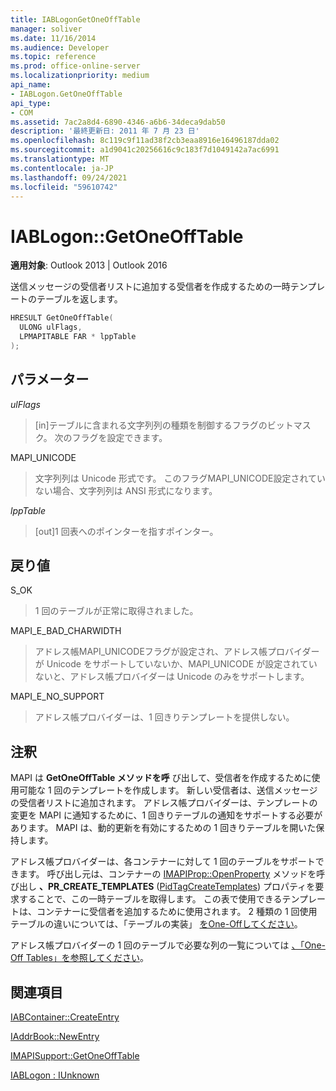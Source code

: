 ```yaml
---
title: IABLogonGetOneOffTable
manager: soliver
ms.date: 11/16/2014
ms.audience: Developer
ms.topic: reference
ms.prod: office-online-server
ms.localizationpriority: medium
api_name:
- IABLogon.GetOneOffTable
api_type:
- COM
ms.assetid: 7ac2a8d4-6890-4346-a6b6-34deca9dab50
description: '最終更新日: 2011 年 7 月 23 日'
ms.openlocfilehash: 8c119c9f11ad38f2cb3eaa8916e16496187dda02
ms.sourcegitcommit: a1d9041c20256616c9c183f7d1049142a7ac6991
ms.translationtype: MT
ms.contentlocale: ja-JP
ms.lasthandoff: 09/24/2021
ms.locfileid: "59610742"
---
```

# <a name="iablogongetoneofftable"></a>IABLogon::GetOneOffTable

  
  
**適用対象**: Outlook 2013 | Outlook 2016 
  
送信メッセージの受信者リストに追加する受信者を作成するための一時テンプレートのテーブルを返します。
  
```cpp
HRESULT GetOneOffTable(
  ULONG ulFlags,
  LPMAPITABLE FAR * lppTable
);
```

## <a name="parameters"></a>パラメーター

 _ulFlags_
  
> [in]テーブルに含まれる文字列列の種類を制御するフラグのビットマスク。 次のフラグを設定できます。
    
MAPI_UNICODE 
  
> 文字列列は Unicode 形式です。 このフラグMAPI_UNICODE設定されていない場合、文字列列は ANSI 形式になります。
    
 _lppTable_
  
> [out]1 回表へのポインターを指すポインター。
    
## <a name="return-value"></a>戻り値

S_OK 
  
> 1 回のテーブルが正常に取得されました。
    
MAPI_E_BAD_CHARWIDTH 
  
> アドレス帳MAPI_UNICODEフラグが設定され、アドレス帳プロバイダーが Unicode をサポートしていないか、MAPI_UNICODE が設定されていないと、アドレス帳プロバイダーは Unicode のみをサポートします。
    
MAPI_E_NO_SUPPORT 
  
> アドレス帳プロバイダーは、1 回きりテンプレートを提供しない。
    
## <a name="remarks"></a>注釈

MAPI は **GetOneOffTable メソッドを呼** び出して、受信者を作成するために使用可能な 1 回のテンプレートを作成します。 新しい受信者は、送信メッセージの受信者リストに追加されます。 アドレス帳プロバイダーは、テンプレートの変更を MAPI に通知するために、1 回きりテーブルの通知をサポートする必要があります。 MAPI は、動的更新を有効にするための 1 回きりテーブルを開いた保持します。 
  
アドレス帳プロバイダーは、各コンテナーに対して 1 回のテーブルをサポートできます。 呼び出し元は、コンテナーの [IMAPIProp::OpenProperty](imapiprop-openproperty.md) メソッドを呼び出し **、PR_CREATE_TEMPLATES** ([PidTagCreateTemplates](pidtagcreatetemplates-canonical-property.md)) プロパティを要求することで、この一時テーブルを取得します。 この表で使用できるテンプレートは、コンテナーに受信者を追加するために使用されます。 2 種類の 1 回使用テーブルの違いについては、「テーブルの実装」 [をOne-Offしてください](implementing-one-off-tables.md)。
  
アドレス帳プロバイダーの 1 回のテーブルで必要な列の一覧については [、「One-Off Tables」を参照してください](one-off-tables.md)。
  
## <a name="see-also"></a>関連項目



[IABContainer::CreateEntry](iabcontainer-createentry.md)
  
[IAddrBook::NewEntry](iaddrbook-newentry.md)
  
[IMAPISupport::GetOneOffTable](imapisupport-getoneofftable.md)
  
[IABLogon : IUnknown](iablogoniunknown.md)

